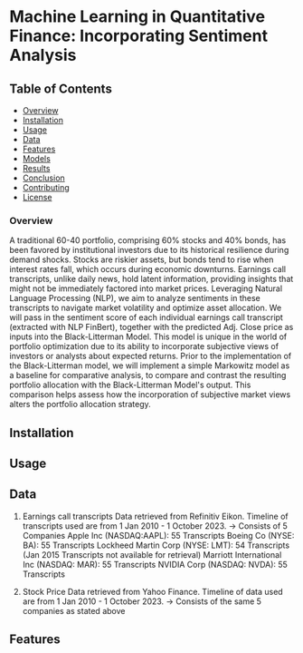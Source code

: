 # Machine Learning in Quantitative Finance: Incorporating Sentiment Analysis

## Table of Contents
- [Overview](#overview)
- [Installation](#installation)
- [Usage](#usage)
- [Data](#data)
- [Features](#features)
- [Models](#models)
- [Results](#results)
- [Conclusion](#conclusion)
- [Contributing](#contributing)
- [License](#license)

### Overview
A traditional 60-40 portfolio, comprising 60% stocks and 40% bonds, has been favored by institutional investors due to its historical resilience during demand shocks. Stocks are riskier assets, but bonds tend to rise when interest rates fall, which occurs during economic downturns. Earnings call transcripts, unlike daily news, hold latent information, providing insights that might not be immediately factored into market prices. Leveraging Natural Language Processing (NLP), we aim to analyze sentiments in these transcripts to navigate market volatility and optimize asset allocation. We will pass in the sentiment score of each individual earnings call transcript (extracted with NLP FinBert), together with the predicted Adj. Close price as inputs into the Black-Litterman Model. This model is unique in the world of portfolio optimization due to its ability to incorporate subjective views of investors or analysts about expected returns. Prior to the implementation of the Black-Litterman model, we will implement a simple Markowitz model as a baseline for comparative analysis, to compare and contrast the resulting portfolio allocation with the Black-Litterman Model's output. This comparison helps assess how the incorporation of subjective market views alters the portfolio allocation strategy. 

## Installation

## Usage

## Data
1) Earnings call transcripts Data retrieved from Refinitiv Eikon. Timeline of transcripts used are from 1 Jan 2010 - 1 October 2023.
-> Consists of 5 Companies
   Apple Inc (NASDAQ:AAPL): 55 Transcripts
   Boeing Co (NYSE: BA): 55 Transcripts
   Lockheed Martin Corp (NYSE: LMT): 54 Transcripts (Jan 2015 Transcripts not available for retrieval)
   Marriott International Inc (NASDAQ: MAR): 55 Transcripts
   NVIDIA Corp (NASDAQ: NVDA): 55 Transcripts

2) Stock Price Data retrieved from Yahoo Finance. Timeline of data used are from 1 Jan 2010 - 1 October 2023.
-> Consists of the same 5 companies as stated above

## Features 




